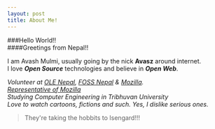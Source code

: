 ```yaml
---
layout: post
title: About Me!
---
```

###Hello World!!  
####Greetings from Nepal!!



I am Avash Mulmi, usually going by the nick **Avasz** around internet.  
I love __*Open Source*__ technologies and believe in __*Open Web*__.



_Volunteer at [OLE Nepal](http://olenepal.org), [FOSS Nepal](http://fossnepal.org) & [Mozilla](http://mozilla.org)._  
_[Representative of Mozilla](http://reps.mozilla.org/u/avashmulmi)_  
_Studying Computer Engineering in Tribhuvan University_  
_Love to watch cartoons, fictions and such. Yes, I dislike serious ones._

> They're taking the hobbits to Isengard!!!
